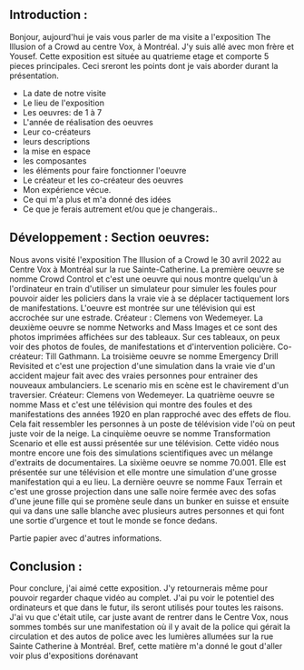 ## Introduction :

 Bonjour, aujourd'hui je vais vous parler de ma visite a l'exposition The Illusion of a Crowd au centre Vox, à Montréal. J'y suis allé avec mon frère et Yousef. Cette exposition est située au quatrieme etage et comporte 5 pieces principales. Ceci sreront les points dont je vais aborder durant la présentation.
 - La date de notre visite
 - Le lieu de l'exposition
 - Les oeuvres: de 1 à 7
 - L'année de réalisation des oeuvres
 - Leur co-créateurs
 - leurs descriptions
 - la mise en espace
 -  les composantes
 -  les éléments pour faire fonctionner l'oeuvre
 - Le créateur et les co-créateur des oeuvres
 - Mon expérience vécue.
 - Ce qui m'a plus et m'a donné des idées
 - Ce que je ferais autrement et/ou que je changerais..
 
 
 
## Développement : Section oeuvres:
Nous avons visité l'exposition The Illusion of a Crowd le 30 avril 2022 au Centre Vox à Montréal sur la rue Sainte-Catherine. La première oeuvre se nomme Crowd Control et c'est une oeuvre qui nous montre quelqu'un à l'ordinateur en train d'utiliser un simulateur pour simuler les foules pour pouvoir aider les policiers dans la vraie vie à se déplacer tactiquement lors de manifestations. L'oeuvre est montrée sur une télévision qui est accrochée sur une estrade. Créateur : Clemens von Wedemeyer. La deuxième oeuvre se nomme Networks and Mass Images et ce sont des photos imprimées affichées sur des tableaux. Sur ces tableaux, on peux voir des photos de foules, de manifestations et d'intervention policière. Co-créateur: Till Gathmann. La troisième oeuvre se nomme Emergency Drill Revisited et c'est une projection d'une simulation dans la vraie vie d'un accident majeur fait avec des vraies personnes pour entrainer des nouveaux ambulanciers. Le scenario mis en scène est le chavirement d'un traversier. Créateur: Clemens von Wedemeyer. La quatrième oeuvre se nomme Mass et c'est une télévision qui montre des foules et des manifestations des années 1920 en plan rapproché avec des effets de flou. Cela fait ressembler les personnes à un poste de télévision vide l'où on peut juste voir de la neige. La cinquième oeuvre se nomme Transformation Scenario et elle est aussi présentée sur une télévision. Cette vidéo nous montre encore une fois des simulations scientifiques avec un mélange d'extraits de documentaires. La sixième oeuvre se nomme 70.001. Elle est présentée sur une télévision et elle montre une simulation d'une grosse manifestation qui a eu lieu. La dernière oeuvre se nomme Faux Terrain et c'est une grosse projection dans une salle noire fermée avec des sofas d'une jeune fille qui se promène seule dans un bunker en suisse et ensuite qui va dans une salle blanche avec plusieurs autres personnes et qui font une sortie d'urgence et tout le monde se fonce dedans.

Partie papier avec d'autres informations.





 
 
 
 
 
 ## Conclusion :
Pour conclure, j'ai aimé cette exposition. J'y retournerais même pour pouvoir regarder chaque vidéo au complet. J'ai pu voir le potentiel des ordinateurs et que dans le futur, ils seront utilisés pour toutes les raisons. J'ai vu que c'était utile, car juste avant de rentrer dans le Centre Vox, nous sommes tombés sur une manifestation où il y avait de la police qui gérait la circulation et des autos de police avec les lumières allumées sur la rue Sainte Catherine à Montréal. Bref, cette matière m'a donné le gout d'aller voir plus d'expositions dorénavant

